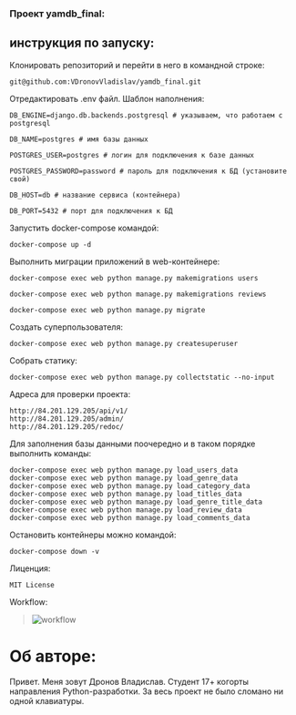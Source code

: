 ### Проект yamdb_final:
## инcтрукция по запуску:

  
Клонировать репозиторий и перейти в него в командной строке:
  
```
git@github.com:VDronovVladislav/yamdb_final.git
```

Отредактировать .env файл. Шаблон наполнения:
```
DB_ENGINE=django.db.backends.postgresql # указываем, что работаем с postgresql

DB_NAME=postgres # имя базы данных

POSTGRES_USER=postgres # логин для подключения к базе данных

POSTGRES_PASSWORD=password # пароль для подключения к БД (установите свой)

DB_HOST=db # название сервиса (контейнера)

DB_PORT=5432 # порт для подключения к БД
```
  
Запустить docker-compose командой:
```
docker-compose up -d
```

Выполнить миграции приложений в web-контейнере:
  
```
docker-compose exec web python manage.py makemigrations users
```
```
docker-compose exec web python manage.py makemigrations reviews
```
```
docker-compose exec web python manage.py migrate
```

Создать суперпользователя:
```
docker-compose exec web python manage.py createsuperuser
```
Собрать статику:
```
docker-compose exec web python manage.py collectstatic --no-input
```

Адреса для проверки проекта:
```
http://84.201.129.205/api/v1/
http://84.201.129.205/admin/
http://84.201.129.205/redoc/
```

Для заполнения базы данными поочередно и в таком порядке выполнить команды:
```
docker-compose exec web python manage.py load_users_data
docker-compose exec web python manage.py load_genre_data
docker-compose exec web python manage.py load_category_data
docker-compose exec web python manage.py load_titles_data
docker-compose exec web python manage.py load_genre_title_data
docker-compose exec web python manage.py load_review_data
docker-compose exec web python manage.py load_comments_data
```

Остановить контейнеры можно командой:
```
docker-compose down -v
```

Лиценция:
```
MIT License
```

Workflow:
> ![workflow](https://github.com/VDronovVladislav/yamdb_final/actions/workflows/yamdb_workflow.yml/badge.svg)

# Об авторе:
Привет. Меня зовут Дронов Владислав. Студент 17+ когорты направления Python-разработки.
За весь проект не было сломано ни одной клавиатуры.
